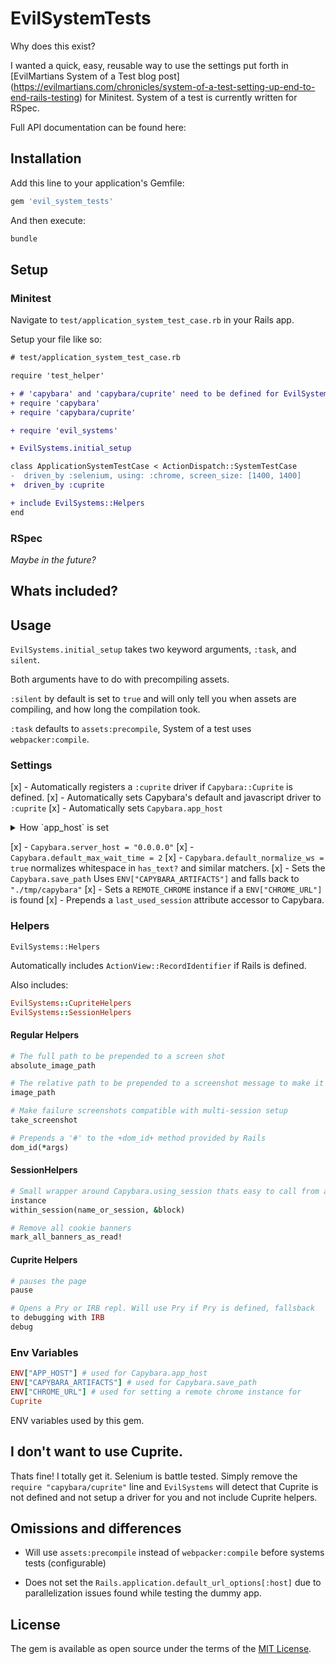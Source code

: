 # EvilSystemTests

Why does this exist?

I wanted a quick, easy, reusable way to use the settings put forth in
[EvilMartians System of a Test blog post] (https://evilmartians.com/chronicles/system-of-a-test-setting-up-end-to-end-rails-testing)
for Minitest. System of a test is currently written for RSpec.

Full API documentation can be found here:


## Installation

Add this line to your application's Gemfile:

```ruby
gem 'evil_system_tests'
```

And then execute:

```bash
bundle
```

## Setup

### Minitest

Navigate to `test/application_system_test_case.rb` in your Rails app.

Setup your file like so:

```diff
# test/application_system_test_case.rb

require 'test_helper'

+ # 'capybara' and 'capybara/cuprite' need to be defined for EvilSystems to work properly.
+ require 'capybara'
+ require 'capybara/cuprite'

+ require 'evil_systems'

+ EvilSystems.initial_setup

class ApplicationSystemTestCase < ActionDispatch::SystemTestCase
-  driven_by :selenium, using: :chrome, screen_size: [1400, 1400]
+  driven_by :cuprite

+ include EvilSystems::Helpers
end
```

### RSpec

*Maybe in the future?*

## Whats included?

## Usage

`EvilSystems.initial_setup` takes two keyword arguments, `:task`, and
`silent`.

Both arguments have to do with precompiling assets.

`:silent` by default is set to `true` and will only tell you when assets
are compiling, and how long the compilation took.

`:task` defaults to `assets:precompile`, System of a test uses
`webpacker:compile`.

### Settings

[x] - Automatically registers a `:cuprite` driver if `Capybara::Cuprite`
is defined.
[x] - Automatically sets Capybara's default and javascript driver to
`:cuprite`
[x] - Automatically sets `Capybara.app_host`

<details>
<summary>How `app_host` is set</summary>

`app_host` will first use `ENV["APP_HOST"]` then falls back to the systems
`hostname` if the `APP_HOST` ENV var is not defined.
If neither are defined, it will then default to `"0.0.0.0"`

</details>

[x] - `Capybara.server_host = "0.0.0.0"`
[x] - `Capybara.default_max_wait_time = 2`
[x] - `Capybara.default_normalize_ws = true` normalizes whitespace in
`has_text?` and similar matchers.
[x] - Sets the `Capybara.save_path` Uses `ENV["CAPYBARA_ARTIFACTS"]` and
falls back to `"./tmp/capybara"`
[x] - Sets a `REMOTE_CHROME` instance if a `ENV["CHROME_URL"]` is found
[x] - Prepends a `last_used_session` attribute accessor to Capybara.

### Helpers

`EvilSystems::Helpers`

Automatically includes `ActionView::RecordIdentifier` if Rails is
defined.

Also includes:

```rb
EvilSystems::CupriteHelpers
EvilSystems::SessionHelpers
```

#### Regular Helpers

```rb
# The full path to be prepended to a screen shot
absolute_image_path

# The relative path to be prepended to a screenshot message to make it clickable
image_path

# Make failure screenshots compatible with multi-session setup
take_screenshot

# Prepends a '#' to the +dom_id+ method provided by Rails
dom_id(*args)
```

#### SessionHelpers

```rb
# Small wrapper around Capybara.using_session thats easy to call from an
instance
within_session(name_or_session, &block)

# Remove all cookie banners
mark_all_banners_as_read!
```

#### Cuprite Helpers

```rb
# pauses the page
pause

# Opens a Pry or IRB repl. Will use Pry if Pry is defined, fallsback
to debugging with IRB
debug
```

### Env Variables

```rb
ENV["APP_HOST"] # used for Capybara.app_host
ENV["CAPYBARA_ARTIFACTS"] # used for Capybara.save_path
ENV["CHROME_URL"] # used for setting a remote chrome instance for
Cuprite
```

ENV variables used by this gem.

## I don't want to use Cuprite.

Thats fine! I totally get it. Selenium is battle tested. Simply remove
the `require "capybara/cuprite"` line and `EvilSystems` will detect that
Cuprite is not defined and not setup a driver for you and not include
Cuprite helpers.

## Omissions and differences

- Will use `assets:precompile` instead of `webpacker:compile` before
  systems tests (configurable)

- Does not set the `Rails.application.default_url_options[:host]` due to
  parallelization issues found while testing the dummy app.

## License

The gem is available as open source under the terms of the [MIT License](https://opensource.org/licenses/MIT).

